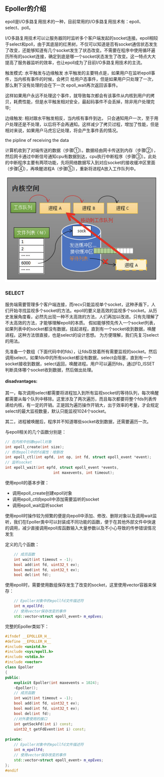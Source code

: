 

## Epoller的介绍

epoll是I/O多路复用技术的一种，目前常用的I/O多路复用技术有：epoll、select、poll。

I/O多路复用技术可以让服务器同时监听多个客户端发起的socket连接。epoll相较于select和poll，由于其底层的红黑树，不仅可以知道是否有socket通信状态发生了改变，还能够知道有几个socket发生了状态改变。不需要在程序中使用循环遍历所有的socket连接，确定到底是哪一个socket状态发生了改变。这一特点大大提高了服务器监听的效率，也让epoll成为了目前I/O多路复用技术的主流。

触发模式: 水平触发与边缘触发
水平触发的主要特点是，如果用户在监听epoll事件，当内核有事件的时候，会拷贝
给用户态事件，但是如果用户只处理了一次，那么剩下没有处理的会在下一次
epoll_wait再次返回该事件。

这样如果用户永远不处理这个事件，就导致每次都会有该事件从内核到用户的拷
贝，耗费性能，但是水平触发相对安全，最起码事件不会丢掉，除非用户处理完毕;

边缘触发: 相对跟水平触发相反，当内核有事件到达， 只会通知用户一次，至于用
户处理还是不处理，以后将不会再通知。这样减少了拷贝过程，增加了性能，但是
相对来说，如果用户马虎忘记处理，将会产生事件丢的情况。

the pipline of receiving the data

计算机收到了对端传送的数据（步骤①）。数据经由网卡传送到内存（步骤②），然后网卡通过中断信号通知cpu有数据到达，cpu执行中断程序（步骤③）。此处的中断程序主要有两项功能，先将网络数据写入到对应socket的接收缓冲区里面（步骤④），再唤醒进程A（步骤⑤），重新将进程A放入工作队列中。

![img.png](img.png)

### SELECT
服务端需要管理多个客户端连接，而recv只能监视单个socket，这种矛盾下，人们开始寻找监视多个socket的方法。epoll的要义是高效的监视多个socket。从历史发展角度看，必然先出现一种不太高效的方法，人们再加以改进。只有先理解了不太高效的方法，才能够理解epoll的本质。
假如能够预先传入一个socket列表，如果列表中的socket都没有数据，挂起进程，直到有一个socket收到数据，唤醒进程。这种方法很直接，也是select的设计思想。
为方便理解，我们先复习select的用法。

先准备一个数组（下面代码中的fds），让fds存放着所有需要监视的socket。然后调用select，如果fds中的所有socket都没有数据，select会阻塞，直到有一个socket接收到数据，select返回，唤醒进程。用户可以遍历fds，通过FD_ISSET判断具体哪个socket收到数据，然后做出处理。

#### disadvantages:
其一，每次调用select都需要将进程加入到所有监视socket的等待队列，每次唤醒都需要从每个队列中移除。这里涉及了两次遍历，而且每次都要将整个fds列表传递给内核，有一定的开销。正是因为遍历操作开销大，出于效率的考量，才会规定select的最大监视数量，默认只能监视1024个socket。

其二，进程被唤醒后，程序并不知道哪些socket收到数据，还需要遍历一次。



与epoll相关的几个函数分别是：
```cpp
// 在内核中创建epoll对象
int epoll_create(int size); 
// 修改epoll中的fd属性：增删改
int epoll_ctl(int epfd, int op, int fd, struct epoll_event *event); 
// 监听socket
int epoll_wait(int epfd, struct epoll_event *events,
                      int maxevents, int timeout);
```

使用epoll的基本步骤：
- 调用epoll_create创建epoll对象
- 调用epoll_ctl向epoll中添加需要监听的socket
- 调用epoll_wait监听socket

使用epoll时操作较为频繁的便是向epoll中添加、修改、删除对象以及调用wait监听，我们在Epoller类中可以封装成不同功能的函数，便于在其他外部文件中快速的调用，减少直接调用epoll库函数输入大量参数以及不小心导致的传参错误情况发生

定义的几个函数：
```cpp
    // 成员函数
    int wait(int timeout = -1);
    bool add(int fd, uint32_t ev);
    bool mod(int fd, uint32_t ev);
    bool del(int fd);
```
使用epoll时，需要使用数组保存发生了改变的socket，这里使用vector容器来保存：
```cpp
    // Epoller对象中的epollfd文件描述符
    int m_epollFd;
    // 使用vector保存改变的事件
    std::vector<struct epoll_event> m_epEves;
```

完整的Epoller类如下：
```cpp
#ifndef __EPOLLER_H__
#define __EPOLLER_H__
#include <unistd.h>
#include <sys/epoll.h>
#include <stdio.h>
#include <vector>
class Epoller
{
public:
    explicit Epoller(int maxevents = 1024);
    ~Epoller();
    // 成员函数
    int wait(int timeout = -1);
    bool add(int fd, uint32_t ev);
    bool mod(int fd, uint32_t ev);
    bool del(int fd);
    //对外要使用的接口
    int getSockFd(int i) const;
    uint32_t getFdEvent(int i) const;

private:
    // Epoller对象中的epollfd文件描述符
    int m_epollFd;
    // 使用vector保存改变的事件
    std::vector<struct epoll_event> m_epEves;
};
#endif
```